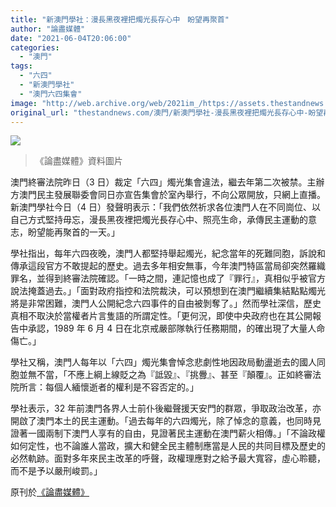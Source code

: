 ```yaml
---
title: "新澳門學社：漫長黑夜裡把燭光長存心中　盼望再聚首"
author: "論盡媒體"
date: "2021-06-04T20:06:00"
categories:
  - "澳門"
tags:
  - "六四"
  - "新澳門學社"
  - "澳門六四集會"
image: "http://web.archive.org/web/2021im_/https://assets.thestandnews.com/media/photos/0_VG09d.png"
original_url: "thestandnews.com/澳門/新澳門學社-漫長黑夜裡把燭光長存心中-盼望再聚首"
---
```

![](http://web.archive.org/web/2021im_/https://assets.thestandnews.com/media/photos/0_VG09d.png)
> 《論盡媒體》資料圖片

澳門終審法院昨日（3 日）裁定「六四」燭光集會違法，繼去年第二次被禁。主辦方澳門民主發展聯委會同日亦宣告集會於室內舉行，不向公眾開放，只網上直播。新澳門學社今日（4 日）發聲明表示：「我們依然祈求各位澳門人在不同崗位、以自己方式堅持毋忘，漫長黑夜裡把燭光長存心中、照亮生命，承傳民主運動的意志，盼望能再聚首的一天。」

學社指出，每年六四夜晚，澳門人都堅持舉起燭光，紀念當年的死難同胞，訴說和傳承這段官方不敢提起的歷史。過去多年相安無事，今年澳門特區當局卻突然羅織罪名，並得到終審法院確認。「一時之間，連記憶也成了『罪行』，真相似乎被官方說法掩蓋過去。」「面對政府指控和法院裁決，可以預想到在澳門繼續集結點點燭光將是非常困難，澳門人公開紀念六四事件的自由被剝奪了。」然而學社深信，歷史真相不取決於當權者片言隻語的所謂定性。「更何況，即使中央政府也在其公開報告中承認，1989 年 6 月 4 日在北京戒嚴部隊執行任務期間，的確出現了大量人命傷亡。」

學社又稱，澳門人每年以「六四」燭光集會悼念悲劇性地因政局動盪逝去的國人同胞並無不當，「不應上綱上線貶之為『詆毀』、『挑釁』、甚至『顛覆』。正如終審法院所言：每個人緬懷逝者的權利是不容否定的。」

學社表示，32 年前澳門各界人士前仆後繼聲援天安門的群眾，爭取政治改革，亦開啟了澳門本土的民主運動。「過去每年的六四燭光，除了悼念的意義，也同時見證著一國兩制下澳門人享有的自由，見證著民主運動在澳門薪火相傳。」「不論政權如何定性，也不論誰人當政，擴大和健全民主體制應當是人民的共同目標及歷史的必然軌跡。面對多年來民主改革的呼聲，政權理應對之給予最大寬容，虛心聆聽，而不是予以嚴刑峻罰。」

原刊於[《論盡媒體》](http://web.archive.org/web/20211229063806/https://aamacau.com/2021/06/04/%E5%AD%B8%E7%A4%BE%EF%BC%9A%E6%BC%AB%E9%95%B7%E9%BB%91%E5%A4%9C%E8%A3%A1%E6%8A%8A%E7%87%AD%E5%85%89%E9%95%B7%E5%AD%98%E5%BF%83%E4%B8%AD-%E7%9B%BC%E6%9C%9B%E5%86%8D%E8%81%9A%E9%A6%96/)